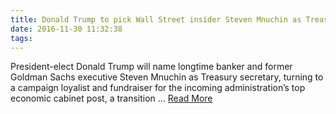 ```yaml
---
title: Donald Trump to pick Wall Street insider Steven Mnuchin as Treasury secretary
date: 2016-11-30 11:32:38
tags:
---
```

President-elect Donald Trump will name longtime banker and former Goldman Sachs executive Steven Mnuchin as Treasury secretary, turning to a campaign loyalist and fundraiser for the incoming administration’s top economic cabinet post, a transition ...
[Read More](http://www.theaustralian.com.au/in-depth/us-politics/donald-trump-to-pick-wall-street-insider-steven-mnuchin-as-treasury-secretary/news-story/0047b850c7f9c16b0a578460a4675ba3)